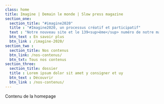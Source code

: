 ```yaml
---
class: home
title: Imagine | Demain le monde | Slow press magazine
section_one:
  section_title: "#imagine2020"
  title : "#Imagine2020, un processus créatif et participatif"
  text : "Notre nouveau site et le 139<sup>ème</sup> numéro de notre magazine sont le résultat d’un long processus créatif et participatif lancé en 2019. Mise au vert de la rédaction, questionnaire adressé aux lecteurs, écriture du manifeste Imagine, ateliers d’intelligence collective, création d’un comité d’accompagnement composé de quinze personnalités issues de la société civile… Voici le récit de cette aventure inédite #Imagine2020."
  btn_text : En savoir plus
  btn_link : /imagine-2020/
section_two :
  section_title: Nos contenus
  btn_link: /nos-contenus/
  btn_txt: Tous nos contenus
section_three:
  section_title: dossier
  title : Lorem ipsum dolor sit amet y consigner et uy
  btn_text : Découvrir
  btn_link : /nos-contenus/
---
```


Contenu de la homepage